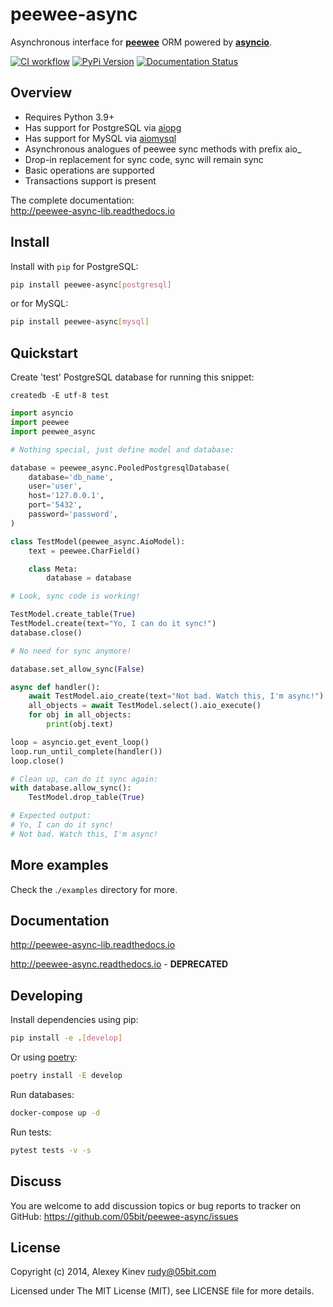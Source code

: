 peewee-async
============

Asynchronous interface for **[peewee](https://github.com/coleifer/peewee)**
ORM powered by **[asyncio](https://docs.python.org/3/library/asyncio.html)**.

[![CI workflow](https://github.com/05bit/peewee-async/actions/workflows/tests.yml/badge.svg)](https://github.com/05bit/peewee-async/actions/workflows/tests.yml) [![PyPi Version](https://img.shields.io/pypi/v/peewee-async.svg)](https://pypi.python.org/pypi/peewee-async)
 [![Documentation Status](https://readthedocs.org/projects/peewee-async-lib/badge/?version=latest)](https://peewee-async-lib.readthedocs.io/en/latest/?badge=latest)


Overview
--------

* Requires Python 3.9+
* Has support for PostgreSQL via [aiopg](https://github.com/aio-libs/aiopg)
* Has support for MySQL via [aiomysql](https://github.com/aio-libs/aiomysql)
* Asynchronous analogues of peewee sync methods with prefix aio_
* Drop-in replacement for sync code, sync will remain sync
* Basic operations are supported
* Transactions support is present

The complete documentation:  
http://peewee-async-lib.readthedocs.io


Install
-------

Install with `pip` for PostgreSQL:

```bash
pip install peewee-async[postgresql]
```

or for MySQL:

```bash
pip install peewee-async[mysql]
```


Quickstart
----------

Create 'test' PostgreSQL database for running this snippet:

    createdb -E utf-8 test

```python
import asyncio
import peewee
import peewee_async

# Nothing special, just define model and database:

database = peewee_async.PooledPostgresqlDatabase(
    database='db_name',
    user='user',
    host='127.0.0.1',
    port='5432',
    password='password',
)

class TestModel(peewee_async.AioModel):
    text = peewee.CharField()

    class Meta:
        database = database

# Look, sync code is working!

TestModel.create_table(True)
TestModel.create(text="Yo, I can do it sync!")
database.close()

# No need for sync anymore!

database.set_allow_sync(False)

async def handler():
    await TestModel.aio_create(text="Not bad. Watch this, I'm async!")
    all_objects = await TestModel.select().aio_execute()
    for obj in all_objects:
        print(obj.text)

loop = asyncio.get_event_loop()
loop.run_until_complete(handler())
loop.close()

# Clean up, can do it sync again:
with database.allow_sync():
    TestModel.drop_table(True)

# Expected output:
# Yo, I can do it sync!
# Not bad. Watch this, I'm async!
```


More examples
-------------

Check the .`/examples` directory for more.


Documentation
-------------

http://peewee-async-lib.readthedocs.io

http://peewee-async.readthedocs.io - **DEPRECATED**


Developing
----------

Install dependencies using pip:

```bash
pip install -e .[develop]
```

Or using [poetry](https://python-poetry.org/docs/):

```bash
poetry install -E develop
```

Run databases:

```bash
docker-compose up -d
```

Run tests:

```bash
pytest tests -v -s
```


Discuss
-------

You are welcome to add discussion topics or bug reports to tracker on GitHub: https://github.com/05bit/peewee-async/issues

License
-------

Copyright (c) 2014, Alexey Kinev <rudy@05bit.com>

Licensed under The MIT License (MIT),
see LICENSE file for more details.
